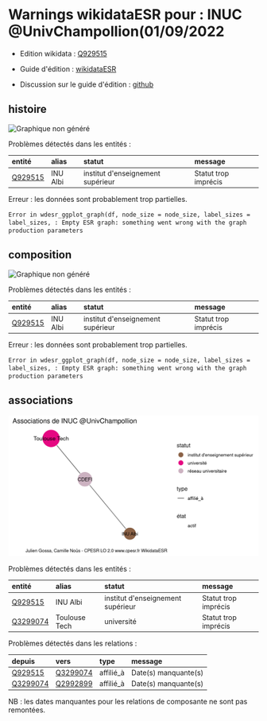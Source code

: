 Warnings wikidataESR pour : INUC @UnivChampollion(01/09/2022
================

- Edition wikidata : [Q929515](https://www.wikidata.org/wiki/Q929515)
- Guide d'édition : [wikidataESR](https://github.com/cpesr/wikidataESR/)

- Discussion sur le guide d'édition : [github](https://github.com/cpesr/wikidataESR/issues)



## histoire 

![Graphique non généré](Q929515-histoire.png) 

Problèmes détectés dans les entités :

|entité                                           |alias    |statut                            |message              |
|:------------------------------------------------|:--------|:---------------------------------|:--------------------|
|[Q929515](https://www.wikidata.org/wiki/Q929515) |INU Albi |institut d'enseignement supérieur |Statut trop imprécis |

 


Erreur : les données sont probablement trop partielles.
```
Error in wdesr_ggplot_graph(df, node_size = node_size, label_sizes = label_sizes, : Empty ESR graph: something went wrong with the graph production parameters

``` 



## composition 

![Graphique non généré](Q929515-composition.png) 

Problèmes détectés dans les entités :

|entité                                           |alias    |statut                            |message              |
|:------------------------------------------------|:--------|:---------------------------------|:--------------------|
|[Q929515](https://www.wikidata.org/wiki/Q929515) |INU Albi |institut d'enseignement supérieur |Statut trop imprécis |

 


Erreur : les données sont probablement trop partielles.
```
Error in wdesr_ggplot_graph(df, node_size = node_size, label_sizes = label_sizes, : Empty ESR graph: something went wrong with the graph production parameters

``` 



## associations 

![Graphique non généré](Q929515-associations.png) 

Problèmes détectés dans les entités :

|entité                                             |alias         |statut                            |message              |
|:--------------------------------------------------|:-------------|:---------------------------------|:--------------------|
|[Q929515](https://www.wikidata.org/wiki/Q929515)   |INU Albi      |institut d'enseignement supérieur |Statut trop imprécis |
|[Q3299074](https://www.wikidata.org/wiki/Q3299074) |Toulouse Tech |université                        |Statut trop imprécis |

Problèmes détectés dans les relations :

|depuis                                             |vers                                               |type      |message              |
|:--------------------------------------------------|:--------------------------------------------------|:---------|:--------------------|
|[Q929515](https://www.wikidata.org/wiki/Q929515)   |[Q3299074](https://www.wikidata.org/wiki/Q3299074) |affilié_à |Date(s) manquante(s) |
|[Q3299074](https://www.wikidata.org/wiki/Q3299074) |[Q2992899](https://www.wikidata.org/wiki/Q2992899) |affilié_à |Date(s) manquante(s) |

NB : les dates manquantes pour les relations de composante ne sont pas remontées. 

